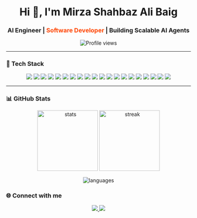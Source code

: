<h1 align="center">Hi 👋, I'm Mirza Shahbaz Ali Baig</h1>
<h3 align="center">AI Engineer | <span style="color: orangered;">Software Developer</span> | Building Scalable AI Agents</h3> 
<p align="center">
  <img src="https://komarev.com/ghpvc/?username=shahbaz957&label=Profile%20views&color=0e75b6&style=flat" alt="Profile views"/>
</p>

---

### 🧰 Tech Stack

<p align="center">
  <!-- Core Languages -->
  <img src="https://img.shields.io/badge/Python-3776AB?style=for-the-badge&logo=python&logoColor=white" />
  <img src="https://img.shields.io/badge/TypeScript-3178C6?style=for-the-badge&logo=typescript&logoColor=white" />
  <img src="https://img.shields.io/badge/C++-00599C?style=for-the-badge&logo=c%2B%2B&logoColor=white" />
  <img src="https://img.shields.io/badge/JavaScript-F7DF1E?style=for-the-badge&logo=javascript&logoColor=black" />

  <!-- Frameworks & Libraries -->
  <img src="https://img.shields.io/badge/LangGraph-000000?style=for-the-badge&logo=github&logoColor=white" />
  <img src="https://img.shields.io/badge/LangChain-121D33?style=for-the-badge&logo=chainlink&logoColor=white" />
  <img src="https://img.shields.io/badge/scikit--learn-F7931E?style=for-the-badge&logo=scikit-learn&logoColor=white" />
  <img src="https://img.shields.io/badge/TensorFlow-FF6F00?style=for-the-badge&logo=tensorflow&logoColor=white" />
  <img src="https://img.shields.io/badge/FastAPI-009688?style=for-the-badge&logo=fastapi&logoColor=white" />
  <img src="https://img.shields.io/badge/React-20232A?style=for-the-badge&logo=react&logoColor=61DAFB" />
  <img src="https://img.shields.io/badge/Tailwind_CSS-38B2AC?style=for-the-badge&logo=tailwind-css&logoColor=white" />

  <!-- Databases & VectorDBs -->
  <img src="https://img.shields.io/badge/MySQL-4479A1?style=for-the-badge&logo=mysql&logoColor=white" />
  <img src="https://img.shields.io/badge/FAISS-005571?style=for-the-badge&logo=databricks&logoColor=white" />
  <img src="https://img.shields.io/badge/Chroma-000000?style=for-the-badge&logo=protocols.io&logoColor=white" />

  <!-- LLMs -->
  <img src="https://img.shields.io/badge/OpenAI-412991?style=for-the-badge&logo=openai&logoColor=white" />
  <img src="https://img.shields.io/badge/LLaMA-7A1FA2?style=for-the-badge&logo=meta&logoColor=white" />

  <!-- Tools -->
  <img src="https://img.shields.io/badge/Git-F05032?style=for-the-badge&logo=git&logoColor=white" />
  <img src="https://img.shields.io/badge/Docker-2496ED?style=for-the-badge&logo=docker&logoColor=white" />
  <img src="https://img.shields.io/badge/Linux-FCC624?style=for-the-badge&logo=linux&logoColor=black" />
  <img src="https://img.shields.io/badge/Appwrite-F02E65?style=for-the-badge&logo=appwrite&logoColor=white" />
</p>

---

### 📊 GitHub Stats

<p align="center">
  <img src="https://github-readme-stats.vercel.app/api?username=shahbaz957&show_icons=true&theme=radical" alt="stats" height="165"/>
  <img src="https://github-readme-streak-stats.herokuapp.com/?user=shahbaz957&theme=radical" alt="streak" height="165"/>
</p>

<p align="center">
  <img src="https://github-readme-stats.vercel.app/api/top-langs/?username=shahbaz957&layout=compact&theme=radical" alt="languages"/>
</p>



### 🌐 Connect with me

<p align="center">
  <a href="https://www.linkedin.com/in/mirza-shahbaz-ali-baig-3391b3248" target="_blank">
    <img src="https://img.shields.io/badge/LinkedIn-0A66C2?style=for-the-badge&logo=linkedin&logoColor=white"/>
  </a>
  <a href="mailto:mirzashahbazbaig724@gmail.com">
    <img src="https://img.shields.io/badge/Email-D14836?style=for-the-badge&logo=gmail&logoColor=white"/>
  </a>
</p>
